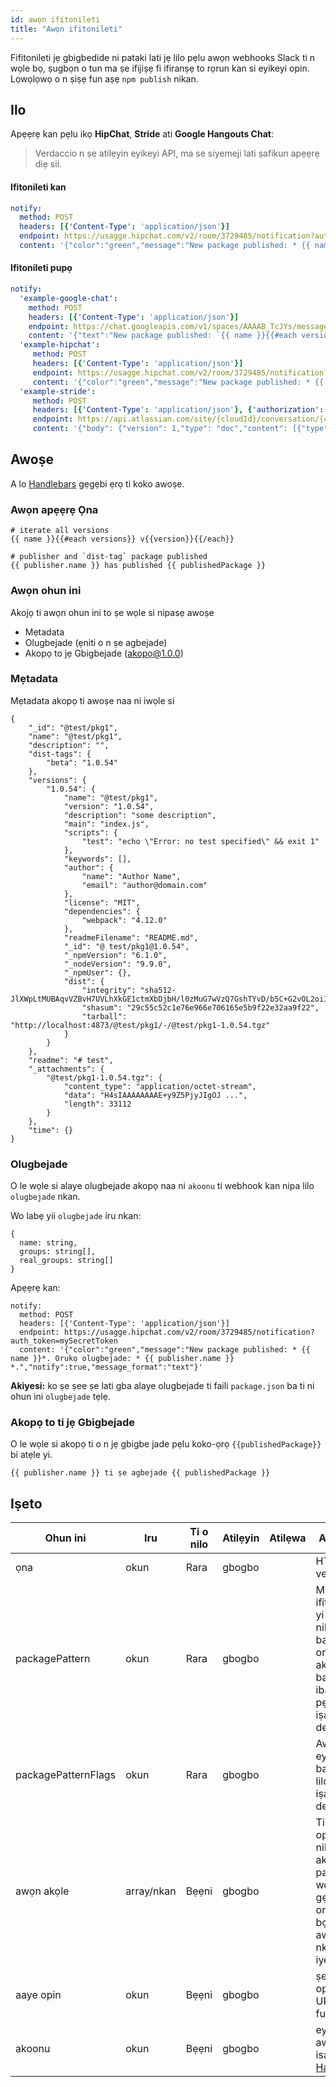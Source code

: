 ```yaml
---
id: awọn ifitonileti
title: "Awọn ifitonileti"
---
```


Fifitonileti jẹ gbigbedide ni pataki lati jẹ lilo pẹlu awọn webhooks Slack ti n wọle bọ, ṣugbọn o tun ma ṣe ifijiṣẹ fi ifiranṣẹ to rọrun kan si eyikeyi opin. Lọwọlọwọ o n ṣiṣẹ fun aṣẹ `npm publish` nikan.

## Ilo

Apẹẹrẹ kan pẹlu ikọ **HipChat**, **Stride** ati **Google Hangouts Chat**:

> Verdaccio n ṣe atilẹyin eyikeyi API, ma se siyemeji lati ṣafikun apẹẹrẹ diẹ sii.

#### Ifitonileti kan

```yaml
notify:
  method: POST
  headers: [{'Content-Type': 'application/json'}]
  endpoint: https://usagge.hipchat.com/v2/room/3729485/notification?auth_token=mySecretToken
  content: '{"color":"green","message":"New package published: * {{ name }}*","notify":true,"message_format":"text"}'
```

#### Ifitonileti pupọ

```yaml
notify:
  'example-google-chat':
    method: POST
    headers: [{'Content-Type': 'application/json'}]
    endpoint: https://chat.googleapis.com/v1/spaces/AAAAB_TcJYs/messages?key=myKey&token=myToken
    content: '{"text":"New package published: `{{ name }}{{#each versions}} v{{version}}{{/each}}`"}'
  'example-hipchat':
     method: POST
     headers: [{'Content-Type': 'application/json'}]
     endpoint: https://usagge.hipchat.com/v2/room/3729485/notification?auth_token=mySecretToken
     content: '{"color":"green","message":"New package published: * {{ name }}*","notify":true,"message_format":"text"}'
  'example-stride':
     method: POST
     headers: [{'Content-Type': 'application/json'}, {'authorization': 'Bearer secretToken'}]
     endpoint: https://api.atlassian.com/site/{cloudId}/conversation/{conversationId}/message
     content: '{"body": {"version": 1,"type": "doc","content": [{"type": "paragraph","content": [{"type": "text","text": "New package published: * {{ name }}* Publisher name: * {{ publisher.name }}"}]}]}}'
```

## Awoṣe

A lo [Handlebars](https://handlebarsjs.com/) gẹgẹbi ẹrọ ti koko awoṣe.

### Awọn apẹẹrẹ Ọna

    # iterate all versions
    {{ name }}{{#each versions}} v{{version}}{{/each}}
    
    # publisher and `dist-tag` package published
    {{ publisher.name }} has published {{ publishedPackage }}
    

### Awọn ohun ini

Akojọ ti awọn ohun ini to ṣe wọle si nipasẹ awoṣe

* Mẹtadata
* Olugbejade (ẹniti o n ṣe agbejade)
* Akopọ to jẹ Gbigbejade (akopọ@1.0.0)

### Mẹtadata

Mẹtadata akopọ ti awoṣe naa ni iwọle si

    {
        "_id": "@test/pkg1",
        "name": "@test/pkg1",
        "description": "",
        "dist-tags": {
            "beta": "1.0.54"
        },
        "versions": {
            "1.0.54": {
                "name": "@test/pkg1",
                "version": "1.0.54",
                "description": "some description",
                "main": "index.js",
                "scripts": {
                    "test": "echo \"Error: no test specified\" && exit 1"
                },
                "keywords": [],
                "author": {
                    "name": "Author Name",
                    "email": "author@domain.com"
                },
                "license": "MIT",
                "dependencies": {
                    "webpack": "4.12.0"
                },
                "readmeFilename": "README.md",
                "_id": "@ test/pkg1@1.0.54",
                "_npmVersion": "6.1.0",
                "_nodeVersion": "9.9.0",
                "_npmUser": {},
                "dist": {
                    "integrity": "sha512-JlXWpLtMUBAqvVZBvH7UVLhXkGE1ctmXbDjbH/l0zMuG7wVzQ7GshTYvD/b5C+G2vOL2oiIS1RtayA/kKkTwKw==",
                    "shasum": "29c55c52c1e76e966e706165e5b9f22e32aa9f22",
                    "tarball": "http://localhost:4873/@test/pkg1/-/@test/pkg1-1.0.54.tgz"
                }
            }
        },
        "readme": "# test",
        "_attachments": {
            "@test/pkg1-1.0.54.tgz": {
                "content_type": "application/octet-stream",
                "data": "H4sIAAAAAAAAE+y9Z5PjyJIgOJ ...",
                "length": 33112
            }
        },
        "time": {}
    }
    

### Olugbejade

O le wọle si alaye olugbejade akopọ naa ni `akoonu` ti webhook kan nipa lilo `olugbejade` nkan.

Wo labẹ yii `olugbejade` iru nkan:

    {
      name: string,
      groups: string[],
      real_groups: string[]
    }
    

Apẹẹrẹ kan:

    notify:
      method: POST
      headers: [{'Content-Type': 'application/json'}]
      endpoint: https://usagge.hipchat.com/v2/room/3729485/notification?auth_token=mySecretToken
      content: '{"color":"green","message":"New package published: * {{ name }}*. Orukọ olugbejade: * {{ publisher.name }} *.","notify":true,"message_format":"text"}'
    

**Akiyesi:** ko ṣe ṣee ṣe lati gba alaye olugbejade ti faili `package.json` ba ti ni ohun ini `olugbejade` tẹlẹ.

### Akopọ to ti jẹ Gbigbejade

O le wọle si akopọ ti o n jẹ gbigbe jade pẹlu koko-ọrọ `{{publishedPackage}}` bi atẹle yi.

    {{ publisher.name }} ti ṣe agbejade {{ publishedPackage }}
    

## Iṣeto

| Ohun ini            | Iru        | Ti o nilo | Atilẹyin | Atilẹwa | Apejuwe                                                                                                |
| ------------------- | ---------- | --------- | -------- | ------- | ------------------------------------------------------------------------------------------------------ |
| ọna                 | okun       | Rara      | gbogbo   |         | HTTP verb                                                                                              |
| packagePattern      | okun       | Rara      | gbogbo   |         | Mu ifitonileti yi ṣiṣẹ nikan ti o ba jẹ pe orukọ akopọ naa ba ni ibaamu pẹlu iṣafihan deede            |
| packagePatternFlags | okun       | Rara      | gbogbo   |         | Awọn asia eyikeyi to ba ma jẹ lilo pẹlu iṣafihan deede                                                 |
| awọn akọle          | array/nkan | Bẹẹni     | gbogbo   |         | Ti aaye opin yii ba nilo awọn akọle pato, ṣeto wọn nibi gẹgẹbi oriṣi eto ti bọtini: awọn nkan iyebiye. |
| aaye opin           | okun       | Bẹẹni     | gbogbo   |         | ṣeto aaye opin ti URL naa fun ipe yii                                                                  |
| akoonu              | okun       | Bẹẹni     | gbogbo   |         | eyikeyi awọn isafihan [Handlebar](https://handlebarsjs.com/)                                           |
